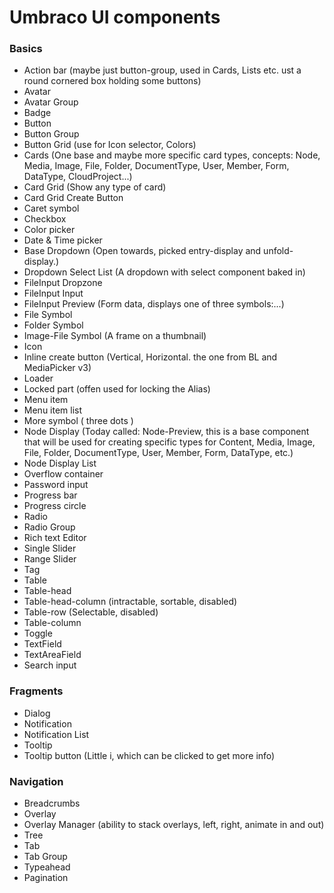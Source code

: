 # Umbraco UI components

### Basics

- Action bar (maybe just button-group, used in Cards, Lists etc. ust a round cornered box holding some buttons)
- Avatar
- Avatar Group
- Badge
- Button
- Button Group
- Button Grid (use for Icon selector, Colors)
- Cards (One base and maybe more specific card types, concepts: Node, Media, Image, File, Folder, DocumentType, User, Member, Form, DataType, CloudProject...)
- Card Grid (Show any type of card)
- Card Grid Create Button
- Caret symbol
- Checkbox
- Color picker
- Date & Time picker
- Base Dropdown (Open towards, picked entry-display and unfold-display.)
- Dropdown Select List (A dropdown with select component baked in)
- FileInput Dropzone
- FileInput Input
- FileInput Preview (Form data, displays one of three symbols:...)
- File Symbol
- Folder Symbol
- Image-File Symbol (A frame on a thumbnail)
- Icon
- Inline create button (Vertical, Horizontal. the one from BL and MediaPicker v3)
- Loader
- Locked part (offen used for locking the Alias)
- Menu item
- Menu item list
- More symbol ( three dots )
- Node Display (Today called: Node-Preview, this is a base component that will be used for creating specific types for Content, Media, Image, File, Folder, DocumentType, User, Member, Form, DataType, etc.)
- Node Display List
- Overflow container
- Password input
- Progress bar
- Progress circle
- Radio
- Radio Group
- Rich text Editor
- Single Slider
- Range Slider
- Tag
- Table
- Table-head
- Table-head-column (intractable, sortable, disabled)
- Table-row (Selectable, disabled)
- Table-column
- Toggle
- TextField
- TextAreaField
- Search input

### Fragments

- Dialog
- Notification
- Notification List
- Tooltip
- Tooltip button (Little i, which can be clicked to get more info)

### Navigation

- Breadcrumbs
- Overlay
- Overlay Manager (ability to stack overlays, left, right, animate in and out)
- Tree
- Tab
- Tab Group
- Typeahead
- Pagination
